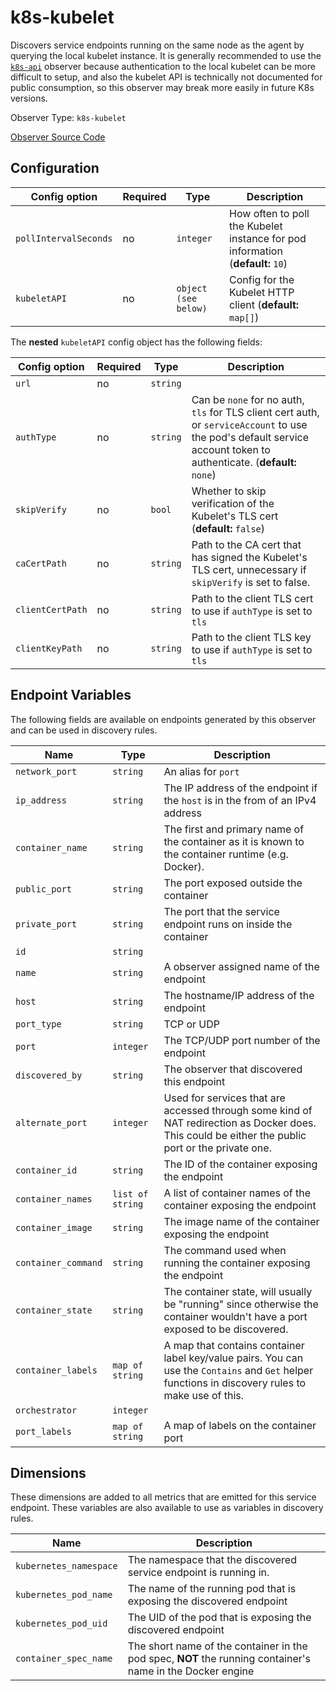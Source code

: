 <!--- GENERATED BY gomplate from scripts/docs/observer-page.md.tmpl --->

# k8s-kubelet

 Discovers service endpoints running on the same node
as the agent by querying the local kubelet instance.  It is generally
recommended to use the [`k8s-api`](./k8s-api.md) observer because
authentication to the local kubelet can be more difficult to setup, and also
the kubelet API is technically not documented for public consumption, so
this observer may break more easily in future K8s versions.


Observer Type: `k8s-kubelet`

[Observer Source Code](https://github.com/signalfx/signalfx-agent/tree/master/internal/observers/kubelet)

## Configuration

| Config option | Required | Type | Description |
| --- | --- | --- | --- |
| `pollIntervalSeconds` | no | `integer` | How often to poll the Kubelet instance for pod information (**default:** `10`) |
| `kubeletAPI` | no | `object (see below)` | Config for the Kubelet HTTP client (**default:** `map[]`) |


The **nested** `kubeletAPI` config object has the following fields:

| Config option | Required | Type | Description |
| --- | --- | --- | --- |
| `url` | no | `string` |  |
| `authType` | no | `string` | Can be `none` for no auth, `tls` for TLS client cert auth, or `serviceAccount` to use the pod's default service account token to authenticate. (**default:** `none`) |
| `skipVerify` | no | `bool` | Whether to skip verification of the Kubelet's TLS cert (**default:** `false`) |
| `caCertPath` | no | `string` | Path to the CA cert that has signed the Kubelet's TLS cert, unnecessary if `skipVerify` is set to false. |
| `clientCertPath` | no | `string` | Path to the client TLS cert to use if `authType` is set to `tls` |
| `clientKeyPath` | no | `string` | Path to the client TLS key to use if `authType` is set to `tls` |


<!--- This is pretty ugly all this repetition, but some config has nesting to three layers.  Would probably be better to flatten them before rendering or use a template engine with partials. --->


## Endpoint Variables

The following fields are available on endpoints generated by this observer and
can be used in discovery rules.

| Name | Type | Description |
| ---  | ---  | ---         |
| `network_port` | `string` | An alias for `port` |
| `ip_address` | `string` | The IP address of the endpoint if the `host` is in the from of an IPv4 address |
| `container_name` | `string` | The first and primary name of the container as it is known to the container runtime (e.g. Docker). |
| `public_port` | `string` | The port exposed outside the container |
| `private_port` | `string` | The port that the service endpoint runs on inside the container |
| `id` | `string` |  |
| `name` | `string` | A observer assigned name of the endpoint |
| `host` | `string` | The hostname/IP address of the endpoint |
| `port_type` | `string` | TCP or UDP |
| `port` | `integer` | The TCP/UDP port number of the endpoint |
| `discovered_by` | `string` | The observer that discovered this endpoint |
| `alternate_port` | `integer` | Used for services that are accessed through some kind of NAT redirection as Docker does.  This could be either the public port or the private one. |
| `container_id` | `string` | The ID of the container exposing the endpoint |
| `container_names` | `list of string` | A list of container names of the container exposing the endpoint |
| `container_image` | `string` | The image name of the container exposing the endpoint |
| `container_command` | `string` | The command used when running the container exposing the endpoint |
| `container_state` | `string` | The container state, will usually be "running" since otherwise the container wouldn't have a port exposed to be discovered. |
| `container_labels` | `map of string` | A map that contains container label key/value pairs.  You can use the `Contains` and `Get` helper functions in discovery rules to make use of this. |
| `orchestrator` | `integer` |  |
| `port_labels` | `map of string` | A map of labels on the container port |

## Dimensions

These dimensions are added to all metrics that are emitted for this service
endpoint.  These variables are also available to use as variables in discovery
rules.

| Name | Description |
| ---  | ---         |
| `kubernetes_namespace` | The namespace that the discovered service endpoint is running in. |
| `kubernetes_pod_name` | The name of the running pod that is exposing the discovered endpoint |
| `kubernetes_pod_uid` | The UID of the pod that is exposing the discovered endpoint |
| `container_spec_name` | The short name of the container in the pod spec, **NOT** the running container's name in the Docker engine |


